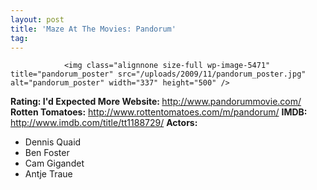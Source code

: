 ```yaml
---
layout: post
title: 'Maze At The Movies: Pandorum'
tag: 
---
```



                <img class="alignnone size-full wp-image-5471" title="pandorum_poster" src="/uploads/2009/11/pandorum_poster.jpg" alt="pandorum_poster" width="337" height="500" />
<p><strong>Rating: I'd Expected More
Website: </strong><a href="http://www.pandorummovie.com/"><a href="http://www.pandorummovie.com/">http://www.pandorummovie.com/</a></a>
<strong>Rotten Tomatoes:</strong> <a href="http://www.rottentomatoes.com/m/pandorum/"><a href="http://www.rottentomatoes.com/m/pandorum/">http://www.rottentomatoes.com/m/pandorum/</a></a>
<strong>IMDB: </strong><a href="http://www.imdb.com/title/tt1188729/"><a href="http://www.imdb.com/title/tt1188729/">http://www.imdb.com/title/tt1188729/</a></a>
<strong>Actors:</strong></p>
<ul>
    <li>Dennis Quaid</li>
    <li>Ben Foster</li>
    <li>Cam Gigandet</li>
    <li>Antje Traue</li>
</ul>
            
